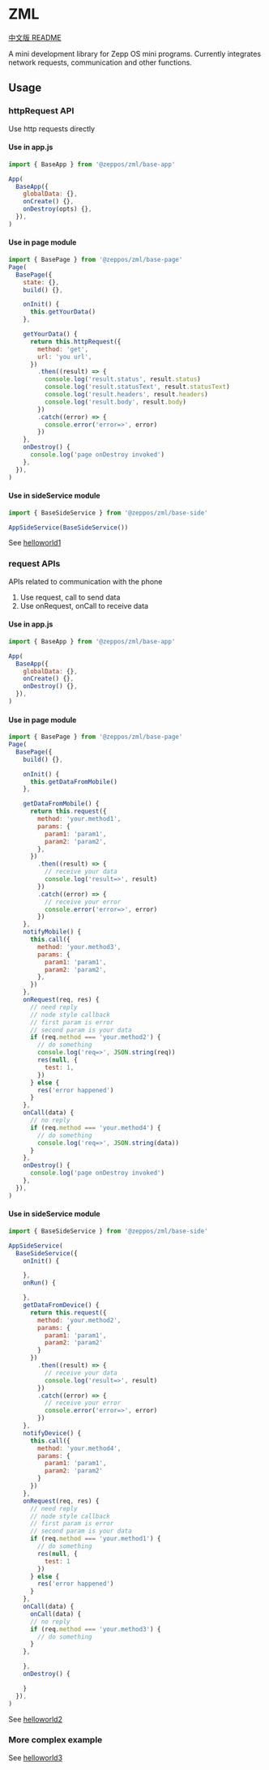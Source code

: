 # ZML

[中文版 README](./README_CN.md)

A mini development library for Zepp OS mini programs. Currently integrates network requests, communication and other functions.

## Usage

### httpRequest API

Use http requests directly

#### Use in app.js

```javascript
import { BaseApp } from '@zeppos/zml/base-app'

App(
  BaseApp({
    globalData: {},
    onCreate() {},
    onDestroy(opts) {},
  }),
)
```

#### Use in page module

```javascript
import { BasePage } from '@zeppos/zml/base-page'
Page(
  BasePage({
    state: {},
    build() {},

    onInit() {
      this.getYourData()
    },

    getYourData() {
      return this.httpRequest({
        method: 'get',
        url: 'you url',
      })
        .then((result) => {
          console.log('result.status', result.status)
          console.log('result.statusText', result.statusText)
          console.log('result.headers', result.headers)
          console.log('result.body', result.body)
        })
        .catch((error) => {
          console.error('error=>', error)
        })
    },
    onDestroy() {
      console.log('page onDestroy invoked')
    },
  }),
)
```

#### Use in sideService module

```javascript
import { BaseSideService } from '@zeppos/zml/base-side'

AppSideService(BaseSideService())
```

See [helloworld1](./examples/helloworld1/)

### request APIs

APIs related to communication with the phone

1. Use request, call to send data
2. Use onRequest, onCall to receive data

#### Use in app.js

```javascript
import { BaseApp } from '@zeppos/zml/base-app'

App(
  BaseApp({
    globalData: {},
    onCreate() {},
    onDestroy() {},
  }),
)
```

#### Use in page module

```javascript
import { BasePage } from '@zeppos/zml/base-page'
Page(
  BasePage({
    build() {},

    onInit() {
      this.getDataFromMobile()
    },

    getDataFromMobile() {
      return this.request({
        method: 'your.method1',
        params: {
          param1: 'param1',
          param2: 'param2',
        },
      })
        .then((result) => {
          // receive your data
          console.log('result=>', result)
        })
        .catch((error) => {
          // receive your error
          console.error('error=>', error)
        })
    },
    notifyMobile() {
      this.call({
        method: 'your.method3',
        params: {
          param1: 'param1',
          param2: 'param2',
        },
      })
    },
    onRequest(req, res) {
      // need reply
      // node style callback
      // first param is error
      // second param is your data
      if (req.method === 'your.method2') {
        // do something
        console.log('req=>', JSON.string(req))
        res(null, {
          test: 1,
        })
      } else {
        res('error happened')
      }
    },
    onCall(data) {
      // no reply
      if (req.method === 'your.method4') {
        // do something
        console.log('req=>', JSON.string(data))
      }
    },
    onDestroy() {
      console.log('page onDestroy invoked')
    },
  }),
)
```

#### Use in sideService module

```javascript
import { BaseSideService } from '@zeppos/zml/base-side'

AppSideService(
  BaseSideService({
    onInit() {

    },
    onRun() {

    },
    getDataFromDevice() {
      return this.request({
        method: 'your.method2',
        params: {
          param1: 'param1',
          param2: 'param2'
        }
      })
        .then((result) => {
          // receive your data
          console.log('result=>', result)
        })
        .catch((error) => {
          // receive your error
          console.error('error=>', error)
        })
    },
    notifyDevice() {
      this.call({
        method: 'your.method4',
        params: {
          param1: 'param1',
          param2: 'param2'
        }
      })
    },
    onRequest(req, res) {
      // need reply
      // node style callback
      // first param is error
      // second param is your data
      if (req.method === 'your.method1') {
        // do something
        res(null, {
          test: 1
        })
      } else {
        res('error happened')
      }
    },
    onCall(data) {
      onCall(data) {
      // no reply
      if (req.method === 'your.method3') {
        // do something
      }
    },

    },
    onDestroy() {

    }
  }),
)
```
See [helloworld2](./examples/helloworld2/)


### More complex example

See [helloworld3](./examples/helloworld3/)